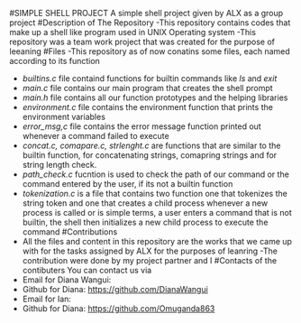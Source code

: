 #SIMPLE SHELL PROJECT
A simple shell project given by ALX as a group project
#Description of The Repository
-This repository contains codes that make up a shell like program used in UNIX Operating system
-This repository was a team work project that was created for the purpose of leeaning
#Files
-This repository as of now conatins some files, each named according to its function
- *builtins.c* file containd functions for builtin commands like *ls*  and *exit*
- *main.c* file contains our main program that creates the shell prompt
- *main.h* file contains all our function prototypes and the helping libraries
- *environment.c* file contains the environment function that prints the environment variables
- *error_msg,c* file contains the error message function printed out whenever a command failed to execute
- *concat.c, comapare.c, strlenght.c* are functions that are similar to the builtin function, for concatenating strings, comapring strings and for string length check.
- *path_check.c* fucntion is used to check the path of our command or the command entered by the user, if its not a builtin function
- *tokenization.c* is a file that contains two function one that tokenizes the string token and one that creates a child process whenever a new process is called or is simple terms, a user enters a command that is not builtin, the shell then initializes a new child process to execute the command
#Contributions
- All the files and content in this repository are the works that we came up with for the tasks assigned by ALX for the purposes of leanring
-The contribution were done by my project partner and I
#Contacts of the contibuters
You can contact us via
- Email for Diana Wangui: 
- Github for Diana: https://github.com/DianaWangui
- Email for Ian: 
- Github for Diana: https://github.com/Omuganda863

